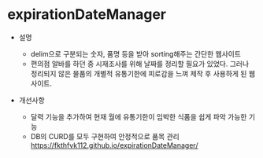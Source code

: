 # expirationDateManager
+ 설명
  + delim으로 구분되는 숫자, 품명 등을 받아 sorting해주는 간단한 웹사이트
  + 편의점 알바를 하던 중 시재조사를 위해 날짜를 정리할 필요가 있었다. 그러나 정리되지 않은 물품의 개별적 유통기한에 피로감을 느껴 제작 후 사용하게 된 웹사이트.
 
+ 개선사항
  + 달력 기능을 추가하여 현재 월에 유통기한이 임박한 식품을 쉽게 파악 가능한 기능
  + DB의 CURD를 모두 구현하여 안정적으로 품목 관리
  https://fkthfvk112.github.io/expirationDateManager/
